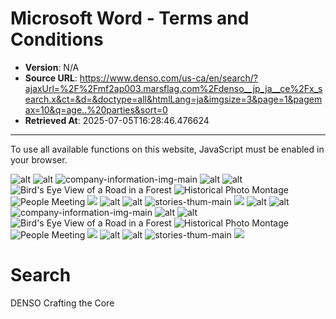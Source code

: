 # Microsoft Word - Terms and Conditions

- **Version**: N/A
- **Source URL**: https://www.denso.com/us-ca/en/search/?ajaxUrl=%2F%2Fmf2ap003.marsflag.com%2Fdenso__jp_ja__ce%2Fx_search.x&ct=&d=&doctype=all&htmlLang=ja&imgsize=3&page=1&pagemax=10&q=age..%20parties&sort=0
- **Retrieved At**: 2025-07-05T16:28:46.476624

---

To use all available functions on this website, JavaScript must be enabled in your browser.

![alt](/us-ca/en/-/media/local/common/about-us/corporate-info/corporate-info-img-main.jpg?h=1080&la=en&w=1920&rev=b137357d91bc428997e0ab4db33e8ac5&hash=7FC04DB6D4AC51892DDC459322EBAF09)
![alt](/us-ca/en/-/media/local/common/about-us/at-a-glance/at-a-glance-img-main.jpg?h=1080&la=en&w=1920&rev=9c0ea4be48f94f868db2e3859c07ee1b&hash=169B4ACC5242B10B7BA362F7FD2188F2)
![company-information-img-main](/us-ca/en/-/media/local/common/about-us/company-information/company-information-img-main.jpg?h=1080&la=en&w=1920&rev=735e6ad0acb74382b8a945c5644b8b16&hash=C203C6F94CBCF4BAC2C0137934431F8E)
![alt](/us-ca/en/-/media/local/common/business/business-field/business-field-img-main.jpg?h=1080&la=en&w=1920&rev=6a5d8031970f4e12a953538d30e77149&hash=0F395FDC86C24F6CCE3EFEB0CDA2F22F)
![alt](/us-ca/en/-/media/local/common/business/business-thum-aftermarket-website.jpg?h=1080&la=en&w=1920&rev=206938deb5c8435881f5abf14d75a056&hash=1BF0A59EF75C8A96C7A82D8848CF02B5)
![Bird's Eye View of a Road in a Forest](/us-ca/en/-/media/us-ca/about-us/green-and-peace-of-mind/green-website-header.jpg?h=540&la=en&w=1920&rev=305833362bde451caf048d1cf9adbbde&hash=1985D49555A553C38D31989F96AF5B71)
![Historical Photo Montage](/us-ca/en/-/media/us-ca/history/banner-header-01-01.png?h=1080&la=en&w=1920&rev=4a22681c28394b23b716cfa11974bcf0&hash=5B68D6E7E1CA30CD4F5F3F09BDD35F8A)
![People Meeting](/us-ca/en/-/media/us-ca/careers/craft-your-career-header.jpg?h=1080&la=en&w=1920&rev=b810fb8a70cc4e5ba7ad1672f078ee4d&hash=F6AA01579AF7CC28098852729E6FAF17)
![](/us-ca/en/-/media/us-ca/careers/locations/teamwork-header-copy.jpg?h=540&la=en&w=1920&rev=18f007cd9a9e433b9ec08a26fc49c556&hash=F48CCE9E6FE11D9AD7F9CAB894BAE879)
![alt](/us-ca/en/-/media/local/common/careers/careers-thum-career-website.jpg?h=1080&la=en&w=1920&rev=1eb82f255901482492481b8f0fe28882&hash=8281BFC97453E18D0D48022FBDE50122)
![alt](/us-ca/en/-/media/local/common/news/news-img-main.jpg?h=1080&la=en&w=1920&rev=e41f37aa97c24c7a8a4dd12df84df989&hash=54064D5D600A4C5FEECA3526B91CA5C1)
![stories-thum-main](/us-ca/en/-/media/global/news/stories/stories-thum-main.png?h=635&la=en&w=840&rev=a02033b3b29d4b68a99f2d8e7667fc55&hash=1DCCC128569C841989ED06FEF61D3470)
![ ](/us-ca/en/-/media/common/common-img-default.jpg?h=1080&la=en&w=1920&rev=11336abdefbd48989997c639469f987f&hash=68172E9B2AD346F5B5E3ECCDE673C14B)
![alt](/us-ca/en/-/media/local/common/about-us/corporate-info/corporate-info-img-main.jpg?h=1080&la=en&w=1920&rev=b137357d91bc428997e0ab4db33e8ac5&hash=7FC04DB6D4AC51892DDC459322EBAF09)
![alt](/us-ca/en/-/media/local/common/about-us/at-a-glance/at-a-glance-img-main.jpg?h=1080&la=en&w=1920&rev=9c0ea4be48f94f868db2e3859c07ee1b&hash=169B4ACC5242B10B7BA362F7FD2188F2)
![company-information-img-main](/us-ca/en/-/media/local/common/about-us/company-information/company-information-img-main.jpg?h=1080&la=en&w=1920&rev=735e6ad0acb74382b8a945c5644b8b16&hash=C203C6F94CBCF4BAC2C0137934431F8E)
![alt](/us-ca/en/-/media/local/common/business/business-field/business-field-img-main.jpg?h=1080&la=en&w=1920&rev=6a5d8031970f4e12a953538d30e77149&hash=0F395FDC86C24F6CCE3EFEB0CDA2F22F)
![alt](/us-ca/en/-/media/local/common/business/business-thum-aftermarket-website.jpg?h=1080&la=en&w=1920&rev=206938deb5c8435881f5abf14d75a056&hash=1BF0A59EF75C8A96C7A82D8848CF02B5)
![Bird's Eye View of a Road in a Forest](/us-ca/en/-/media/us-ca/about-us/green-and-peace-of-mind/green-website-header.jpg?h=540&la=en&w=1920&rev=305833362bde451caf048d1cf9adbbde&hash=1985D49555A553C38D31989F96AF5B71)
![Historical Photo Montage](/us-ca/en/-/media/us-ca/history/banner-header-01-01.png?h=1080&la=en&w=1920&rev=4a22681c28394b23b716cfa11974bcf0&hash=5B68D6E7E1CA30CD4F5F3F09BDD35F8A)
![People Meeting](/us-ca/en/-/media/us-ca/careers/craft-your-career-header.jpg?h=1080&la=en&w=1920&rev=b810fb8a70cc4e5ba7ad1672f078ee4d&hash=F6AA01579AF7CC28098852729E6FAF17)
![](/us-ca/en/-/media/us-ca/careers/locations/teamwork-header-copy.jpg?h=540&la=en&w=1920&rev=18f007cd9a9e433b9ec08a26fc49c556&hash=F48CCE9E6FE11D9AD7F9CAB894BAE879)
![alt](/us-ca/en/-/media/local/common/careers/careers-thum-career-website.jpg?h=1080&la=en&w=1920&rev=1eb82f255901482492481b8f0fe28882&hash=8281BFC97453E18D0D48022FBDE50122)
![alt](/us-ca/en/-/media/local/common/news/news-img-main.jpg?h=1080&la=en&w=1920&rev=e41f37aa97c24c7a8a4dd12df84df989&hash=54064D5D600A4C5FEECA3526B91CA5C1)
![stories-thum-main](/us-ca/en/-/media/global/news/stories/stories-thum-main.png?h=635&la=en&w=840&rev=a02033b3b29d4b68a99f2d8e7667fc55&hash=1DCCC128569C841989ED06FEF61D3470)
![ ](/us-ca/en/-/media/common/common-img-default.jpg?h=1080&la=en&w=1920&rev=11336abdefbd48989997c639469f987f&hash=68172E9B2AD346F5B5E3ECCDE673C14B)

# Search

DENSO Crafting the Core
